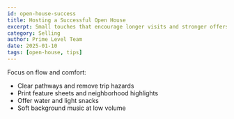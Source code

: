 ```yaml
---
id: open-house-success
title: Hosting a Successful Open House
excerpt: Small touches that encourage longer visits and stronger offers.
category: Selling
author: Prime Level Team
date: 2025-01-10
tags: [open-house, tips]
---
```


Focus on flow and comfort:

- Clear pathways and remove trip hazards
- Print feature sheets and neighborhood highlights
- Offer water and light snacks
- Soft background music at low volume


